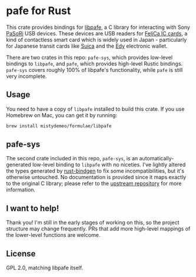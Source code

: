 # pafe for Rust

This crate provides bindings for [libpafe](https://github.com/rfujita/libpafe), a C library for interacting with Sony [PaSoRi](https://ja.wikipedia.org/wiki/PaSoRi) USB devices. These devices are USB readers for [FeliCa IC cards](https://en.wikipedia.org/wiki/FeliCa), a kind of contactless smart card which is widely used in Japan - particularly for Japanese transit cards like [Suica](https://en.wikipedia.org/wiki/Suica) and the [Edy](https://en.wikipedia.org/wiki/Edy) electronic wallet.

There are two crates in this repo: `pafe-sys`, which provides low-level bindings to `libpafe`, and `pafe`, which provides high-level Rustic bindings. `pafe-sys` covers roughly 100% of libpafe's functionality, while `pafe` is still very incomplete.

## Usage

You need to have a copy of `libpafe` installed to build this crate. If you use Homebrew on Mac, you can get it by running:

```sh
brew install mistydemeo/formulae/libpafe
```

## pafe-sys

The second crate included in this repo, `pafe-sys`, is an automatically-generated low-level binding to `libpafe` with no niceties. I've lightly altered the types generated by [rust-bindgen](https://rust-lang.github.io/rust-bindgen/) to fix some incompatibilities, but it's otherwise untouched. No documentation is provided since it maps exactly to the original C library; please refer to the [upstream repository](https://github.com/rfujita/libpafe) for more information.

## I want to help!

Thank you! I'm still in the early stages of working on this, so the project structure may change frequently. PRs that add more high-level mappings of the lower-level functions are welcome.

## License

GPL 2.0, matching libpafe itself.
